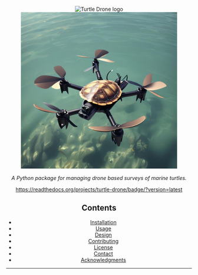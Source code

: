 <a name="readme-top"></a>

<!-- PROJECT LOGO -->
<figure markdown style="text-align: center">

![](img/turtledrone.jpg "Turtle Drone logo")
![](docs/img/turtledrone.jpg "Turtle Drone logo")

</figure>

<div style="text-align: center">

<p><i>A Python package for managing drone based surveys of marine turtles.</i></p>

<https://readthedocs.org/projects/turtle-drone/badge/?version=latest>

## Contents

- [Installation](#installation)
- [Usage](#usage)
- [Design](#design)
- [Contributing](#contributing)
- [License](#license)
- [Contact](#contact)
- [Acknowledgments](#acknowledgments)

---

